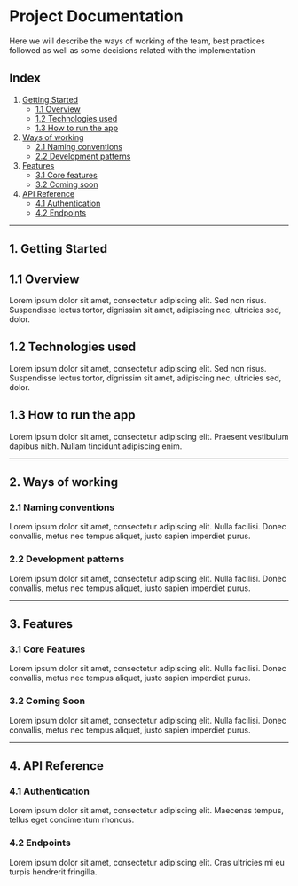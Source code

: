 # Project Documentation

Here we will describe the ways of working of the team, best practices followed as well as some decisions related with the implementation

## Index

1. [Getting Started](#getting-started)
    - [1.1 Overview](#11-overview)
    - [1.2 Technologies used](#12-technologies-used)
    - [1.3 How to run the app](#13-how-to-run-the-app)
2. [Ways of working](#ways-of-working)
    - [2.1 Naming conventions](#21-naming-conventions)
    - [2.2 Development patterns](#22-development-patterns)
3. [Features](#features)
    - [3.1 Core features](#31-core-features)
    - [3.2 Coming soon](#32-coming-soon)
4. [API Reference](#api-reference)
    - [4.1 Authentication](#41-authentication)
    - [4.2 Endpoints](#42-endpoints)

---

## 1. Getting Started

## 1.1 Overview

Lorem ipsum dolor sit amet, consectetur adipiscing elit. Sed non risus. Suspendisse lectus tortor, dignissim sit amet, adipiscing nec, ultricies sed, dolor.

## 1.2 Technologies used

Lorem ipsum dolor sit amet, consectetur adipiscing elit. Sed non risus. Suspendisse lectus tortor, dignissim sit amet, adipiscing nec, ultricies sed, dolor.


## 1.3 How to run the app

Lorem ipsum dolor sit amet, consectetur adipiscing elit. Praesent vestibulum dapibus nibh. Nullam tincidunt adipiscing enim.

---
## 2. Ways of working

### 2.1 Naming conventions

Lorem ipsum dolor sit amet, consectetur adipiscing elit. Nulla facilisi. Donec convallis, metus nec tempus aliquet, justo sapien imperdiet purus.

### 2.2 Development patterns

Lorem ipsum dolor sit amet, consectetur adipiscing elit. Nulla facilisi. Donec convallis, metus nec tempus aliquet, justo sapien imperdiet purus.

---

## 3. Features

### 3.1 Core Features

Lorem ipsum dolor sit amet, consectetur adipiscing elit. Nulla facilisi. Donec convallis, metus nec tempus aliquet, justo sapien imperdiet purus.

### 3.2 Coming Soon

Lorem ipsum dolor sit amet, consectetur adipiscing elit. Nulla facilisi. Donec convallis, metus nec tempus aliquet, justo sapien imperdiet purus.

---

## 4. API Reference

### 4.1 Authentication

Lorem ipsum dolor sit amet, consectetur adipiscing elit. Maecenas tempus, tellus eget condimentum rhoncus.

### 4.2 Endpoints

Lorem ipsum dolor sit amet, consectetur adipiscing elit. Cras ultricies mi eu turpis hendrerit fringilla.

### 